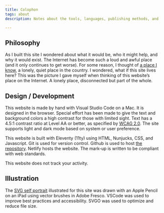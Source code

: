 ```yaml
---
title: Colophon
tags: about
description: Notes about the tools, languages, publishing methods, and assets used in the production of this website. 

---
```

## Philosophy
As I built this site I wondered about what it would be, who it might help, and why it would exist. The Internet has become such a loud and awful place (and it only continues to get worse). For some reason, I thought of [a place I know](/notes/2022/the-lonely-place/), a lonely, quiet place in the country. I wondered, what if this site lives here? This was the picture I gave myself when thinking of this website’s place on the Internet. A lonely place, disconnected but part of the whole.

## Design / Development
This website is made by hand with Visual Studio Code on a Mac. It is designed in the browser. Special effort has been made to give the text and background colors a high contrast for those with limited sight. Text has a 4.5:1 contrast ratio at Level AA or better, as specified by [WCAG 2.0](https://www.w3.org/TR/WCAG20/). The site supports light and dark mode based on system or user preference. 

This website is built with Eleventy (11ty) using HTML, Nunjucks, CSS, and Javascript. Git is used for version control. Github is used to host [the repository](https://github.com/joshcrain/joshcrain.io). Netlify hosts the website. The mark-up is written to be compliant with web standards. 

This website does not track your activity.

## Illustration
The [SVG self portrait](/notes/2022/svg-self-portrait/) illustrated for this site was drawn with an Apple Pencil on an iPad using vector brushes in Adobe Fresco. VSCode was used to improve best practices and accessibility. SVGO was used to optimize and reduce file size.